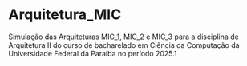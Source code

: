 # Arquitetura_MIC
Simulação das Arquiteturas MIC_1, MIC_2 e MIC_3 para a disciplina de Arquitetura II do curso de bacharelado em Ciência da Computação da Universidade Federal da Paraíba no período 2025.1
